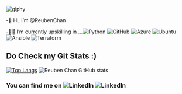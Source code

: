 ![giphy](https://user-images.githubusercontent.com/81150223/117401675-99016680-af37-11eb-8215-a5707d8a122e.gif)

-👋 Hi, I’m @ReubenChan

-👩‍💻 I’m currently upskilling in ...<img alt="Python" src="https://img.shields.io/badge/python-%2314354C.svg?&style=for-the-badge&logo=python&logoColor=white"/>  <img alt="GitHub" src="https://img.shields.io/badge/github-%23121011.svg?&style=for-the-badge&logo=github&logoColor=white"/> <img alt="Azure" src="https://img.shields.io/badge/azure-%230072C6.svg?&style=for-the-badge&logo=azure-devops&logoColor=white"/>  <img alt="Ubuntu" src="https://img.shields.io/badge/Ubuntu-E95420?style=for-the-badge&logo=ubuntu&logoColor=white" />  <img alt="Ansible" src="https://img.shields.io/badge/ansible-%231A1918.svg?&style=for-the-badge&logo=ansible&logoColor=white"/>  <img alt="Terraform" src="https://img.shields.io/badge/terraform-%235835CC.svg?&style=for-the-badge&logo=terraform&logoColor=white"/>

## Do Check my Git Stats :)
[![Top Langs](https://github-readme-stats.vercel.app/api/top-langs/?username=ReubenChan&layout=compact)](https://github.com/ReubenChan/github-readme-stats) ![Reuben Chan GitHub stats](https://github-readme-stats.vercel.app/api?username=ReubenChan&show_icons=true&theme=tokyonight)


### You can find me on <img alt="LinkedIn" src="https://img.shields.io/badge/linkedin-%230077B5.svg?&style=for-the-badge&logo=linkedin&logoColor=white"/> ![LinkedIn](www.linkedin.com/in/reubenchanep/)

<!---
ReubenChan/ReubenChan is a ✨ special ✨ repository because its `README.md` (this file) appears on your GitHub profile.
You can click the Preview link to take a look at your changes.
--->
